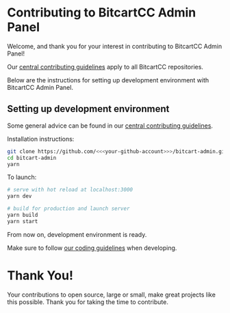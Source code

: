 # Contributing to BitcartCC Admin Panel

Welcome, and thank you for your interest in contributing to BitcartCC Admin Panel!

Our [central contributing guidelines](https://github.com/bitcartcc/bitcart/blob/master/CONTRIBUTING.md) apply to all BitcartCC repositories.

Below are the instructions for setting up development environment with BitcartCC Admin Panel.

## Setting up development environment

Some general advice can be found in our [central contributing guidelines](https://github.com/bitcartcc/bitcart/blob/master/CONTRIBUTING.md#setting-up-development-environment).

Installation instructions:

```bash
git clone https://github.com/<<<your-github-account>>>/bitcart-admin.git
cd bitcart-admin
yarn
```

To launch:

```bash
# serve with hot reload at localhost:3000
yarn dev

# build for production and launch server
yarn build
yarn start
```

From now on, development environment is ready.

Make sure to follow [our coding guidelines](https://github.com/bitcartcc/bitcart/blob/master/CODING_STANDARDS.md) when developing.

# Thank You!

Your contributions to open source, large or small, make great projects like this possible. Thank you for taking the time to contribute.